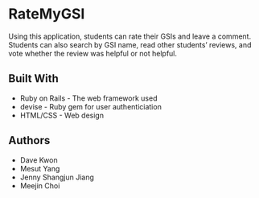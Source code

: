 # RateMyGSI

Using this application, students can rate their GSIs and leave a comment. Students can also search by GSI name, read other students’ reviews, and vote whether the review was helpful or not helpful.

## Built With

* Ruby on Rails - The web framework used
* devise - Ruby gem for user authenticiation
* HTML/CSS - Web design

## Authors

* Dave Kwon
* Mesut Yang
* Jenny Shangjun Jiang
* Meejin Choi
